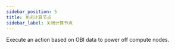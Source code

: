 ```yaml
---
sidebar_position: 5
title: 关闭计算节点
sidebar_label: 关闭计算节点
---
```


Execute an action based on OBI data to power off compute nodes.
